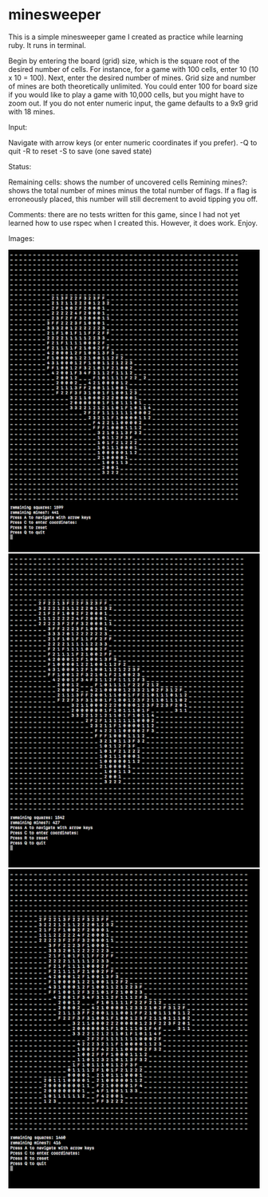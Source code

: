 # minesweeper

This is a simple minesweeper game I created as practice while learning ruby. It runs in terminal. 

Begin by entering the board (grid) size, which is the square root of the desired number of cells. For instance, for a game with 100 cells, enter 10 (10 x 10 = 100). Next, enter the desired number of mines. Grid size and number of mines are both theoretically unlimited. You could enter 100 for board size if you would like to play a game with 10,000 cells, but you might have to zoom out. If you do not enter numeric input, the game defaults to a 9x9 grid with 18 mines.

Input:

Navigate with arrow keys (or enter numeric coordinates if you prefer).
-Q to quit
-R to reset
-S to save (one saved state)

Status:

Remaining cells: shows the number of uncovered cells
Remining mines?: shows the total number of mines minus the total number of flags. If a flag is erroneously placed, this number will still decrement to avoid tipping you off. 

Comments: there are no tests written for this game, since I had not yet learned how to use rspec when I created this. However, it does work. Enjoy.

Images:

<img src="./images/trevors_minesweeper.jpg" width="550">
<img src="./images/trevors_minesweeper2.jpg" width="550">
<img src="./images/trevors_minesweeper3.jpg" width="550">


